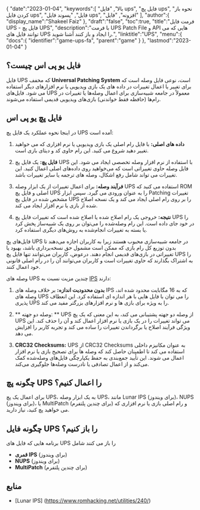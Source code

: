 {
   "date":"2023-01-04",
   "keywords":[
"بالا",
"فایل ups",
"فایل پچ ups",
"نحوه باز کردن فایل ups",
"فایل",
"پسوند فایل ups",
"افزونه",
"فایل"
],
   "author":{
      "display_name":"Shakeel Faiz"
},
   "draft":"false",
   "toc":true,
   "title":"فرمت فایل UPS - فایل پچ UPS",
   "description":"با فرمت UPS Patch File و API هایی که می توانند فایل های UPS را ایجاد و باز کنند آشنا شوید.",
   "linktitle":"UPS",
   "menu":{
      "docs":{
         "identifier":"game-ups-fa",
         "parent":"game"
}
},
   "lastmod":"2023-01-04"
}

## فایل یو پی اس چیست؟

فایل UPS که مخفف **Universal Patching System** است، نوعی فایل وصله است که برای تغییر یا اعمال تغییرات در داده های یک بازی ویدیویی یا نرم افزارهای دیگر استفاده می شود. فایل‌های UPS معمولاً در جامعه شبیه‌سازی برای اعمال وصله‌ها یا تغییرات در رام‌ها (حافظه فقط خواندنی) بازی‌های ویدیویی قدیمی استفاده می‌شوند.

## فایل پچ یو پی اس

در اینجا نحوه عملکرد یک فایل پچ UPS آمده است:

1.  **داده های اصلی:** با فایل رام اصلی یک بازی ویدیویی یا نرم افزاری که می خواهید تغییر دهید شروع می کنید. این رام حاوی کد و دیتای بازی است.
    
2.  **فایل پچ:** یک فایل پچ UPS با استفاده از نرم افزار وصله تخصصی ایجاد می شود. این فایل وصله حاوی تغییراتی است که می‌خواهید روی داده‌های اصلی اعمال کنید. این تغییرات می تواند شامل رفع اشکال، وصله های ترجمه یا سایر تغییرات باشد.
    
3.  **فرآیند وصله:** برای اعمال تغییرات از یک ابزار وصله UPS استفاده می کنید که ROM اصلی و فایل پچ UPS را به عنوان ورودی می گیرد. سپس ابزار Patching تغییرات مشخص شده در فایل پچ UPS را بر روی رام اصلی ایجاد می کند و یک نسخه اصلاح شده از بازی یا نرم افزار ایجاد می کند.
    
4.  **نتیجه:** خروجی یک رام اصلاح شده یا اصلاح شده است که تغییرات فایل پچ UPS را در خود جای داده است. این رام وصله‌شده را می‌توان بر روی یک شبیه‌ساز پخش کرد یا بسته به تغییرات انجام‌شده به روش‌های دیگری استفاده کرد.
    

فایل‌های پچ UPS در جامعه شبیه‌سازی محبوب هستند زیرا به کاربران اجازه می‌دهند تا بدون توزیع کل رام بازی که ممکن است مشمول حق نسخه‌برداری باشد، بهبود یا تغییراتی در بازی‌های قدیمی انجام دهند. درعوض، کاربران می‌توانند تنها فایل پچ UPS را به اشتراک بگذارند که حاوی تغییرات است و کاربران می‌توانند آن را در رام اصلی قانونی خود اعمال کنند.

وصله های UPS چندین مزیت نسبت به [IPS](/game/ips/) دارند:

1.  **بدون محدودیت اندازه:** بر خلاف وصله های IPS که به 16 مگابایت محدود شده اند، وصله های UPS را می توان با فایل هایی با هر اندازه ای استفاده کرد. این انعطاف پذیری UPS را به ویژه برای بازی ها و نرم افزارهای بزرگتر مفید می کند.
    
2.  ** وصله دو جهته: ** UPS از وصله دو جهته پشتیبانی می کند، به این معنی که یک پچ UPS می تواند تغییرات را در یک بازی یا نرم افزار اعمال کند و آن را حذف کند. این ویژگی فرآیند اصلاح یا برگرداندن تغییرات را ساده می کند و تجربه کاربر را افزایش می دهد.
    
3.  **CRC32 Checksums:** UPS از CRC32 Checksums به عنوان مکانیزم داخلی استفاده می کند تا اطمینان حاصل کند که وصله ها برای تصحیح بازی یا نرم افزار اعمال می شوند. این تأیید جمع‌بندی به حفظ یکپارچگی فایل‌های وصله‌شده کمک می‌کند و از اعمال تصادفی یا نادرست وصله‌ها جلوگیری می‌کند.

## چگونه پچ UPS را اعمال کنیم؟

برای اعمال یک پچ UPS، به یک ابزار وصله UPS، مانند Lunar IPS (برای ویندوز)، NUPS (برای ویندوز)، یا MultiPatch (برای چندین پلتفرم) و رام اصلی بازی یا نرم افزاری که می خواهید پچ کنید، نیاز دارید.

## چگونه فایل UPS را باز کنیم؟

برنامه هایی که فایل های UPS را باز می کنند شامل

- **قمری IPS** (برای ویندوز)
- **NUPS** (برای ویندوز)
- **MultiPatch** (برای چندین پلتفرم)

## منابع
* [Lunar IPS] (https://www.romhacking.net/utilities/240/)


